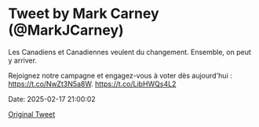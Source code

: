 # Tweet by Mark Carney (@MarkJCarney)

Les Canadiens et Canadiennes veulent du changement. Ensemble, on peut y arriver.

Rejoignez notre campagne et engagez-vous à voter dès aujourd'hui : https://t.co/NwZt3N5a8W. https://t.co/LibHWQs4L2

Date: 2025-02-17 21:00:02

[Original Tweet](https://x.com/MarkJCarney/status/1891593470877278243)
